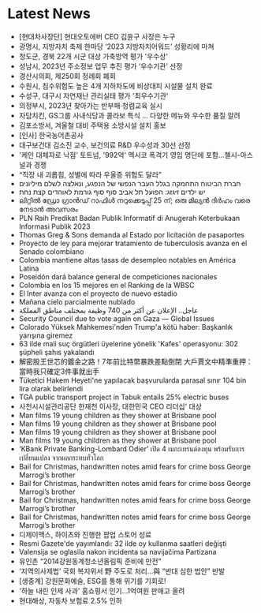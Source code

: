 # Latest News
-  [현대차사장단] 현대오토에버 CEO 김윤구 사장은 누구
-  광명시, 지방자치 축제 한마당 ‘2023 지방자치어워드’ 성황리에 마쳐
-  청도군, 경북 22개 시군 대상 가축방역 평가 '우수상'
-  성남시, 2023년 주소정보 업무 추진 평가 ‘우수기관’ 선정
-  경산시의회, 제250회 정례회 폐회
-  수원시, 침수위험도 높은 4개 지하차도에 비상대피 시설물 설치 완료
-  수성구, 대구시 자연재난 관리실태 평가 '최우수기관'
-  의정부시, 2023년 찾아가는 반부패·청렴교육 실시
-  자담치킨, GS그룹 사내식당과 콜라보 특식 … 다양한 메뉴와 우수한 품질 알려
-  김포소방서, 겨울철 대비 주택용 소방시설 설치 홍보
-  [인사] 한국농어촌공사
-  대구보건대 김소진 교수, 보건의료 R&D 우수성과 30선 선정
-  '케인 대체자로 낙점' 토트넘, '992억' 멕시코 폭격기 영입 명단에 포함...첼시-아스널과 경쟁
-  “직장 내 괴롭힘, 성별에 따라 우울증 위험도 달라”
-  חברת הביטוח התחמקה בגלל העבר הנפשי של הנפגע, ונאלצה לשלם מיליונים
-  יש ילדים זיגזג: הפועל תל אביב סוף סוף גורמת לאוהדים קצת נחת
-  ലിറ്റിൽ ഡ്രോ ഗ്രാൻഡ് റാഫിൾ നറുക്കെടുപ്പ് 25 ന്; ഒരു മില്യൻ ദിർഹം വരെ നേടാന്‍ അവസരം
-  PLN Raih Predikat Badan Publik Informatif di Anugerah Keterbukaan Informasi Publik 2023
-  Thomas Greg & Sons demanda al Estado por licitación de pasaportes
-  Proyecto de ley para mejorar tratamiento de tuberculosis avanza en el Senado colombiano
-  Colombia mantiene altas tasas de desempleo notables en América Latina
-  Poseidón dará balance general de competiciones nacionales
-  Colombia en los 15 mejores en el Ranking de la WBSC
-  El Inter avanza con el proyecto de nuevo estadio
-  Mañana cielo parcialmente nublado
-  عاجل.. الإعلان عن أكثر من 740 وظيفة بمختلف مناطق المملكة
-  Security Council due to vote again on Gaza — Global Issues
-  Colorado Yüksek Mahkemesi'nden Trump'a kötü haber: Başkanlık yarışına giremez
-  63 ilde mali suç örgütleri üyelerine yönelik 'Kafes' operasyonu: 302 şüpheli şahıs yakalandı
-  解密股王世芯的鍍金之路！7年前比特幣暴跌差點倒閉 大戶賈文中精準重押：當時我只確定3件事就出手
-  Tüketici Hakem Heyeti'ne yapılacak başvurularda parasal sınır 104 bin lira olarak belirlendi
-  TGA public transport project in Tabuk entails 25% electric buses
-  사천시시설관리공단 한재천 이사장, 대한민국 CEO 리더십' 대상
-  Man films 19 young children as they shower at Brisbane pool
-  Man films 19 young children as they shower at Brisbane pool
-  Man films 19 young children as they shower at Brisbane pool
-  Man films 19 young children as they shower at Brisbane pool
-  ‘KBank Private Banking-Lombard Odier’ เปิด 4 เมกะเทรนด์ลงทุน พร้อมรับการเปลี่ยนแปลง จากผลกระทบทั่วโลก
-  Bail for Christmas, handwritten notes amid fears for crime boss George Marrogi’s brother
-  Bail for Christmas, handwritten notes amid fears for crime boss George Marrogi’s brother
-  Bail for Christmas, handwritten notes amid fears for crime boss George Marrogi’s brother
-  Bail for Christmas, handwritten notes amid fears for crime boss George Marrogi’s brother
-  디제이맥스, 하이츠와 진행한 팝업 스토어 성료
-  Resmi Gazete'de yayımlandı: 32 ilde oy kullanma saatleri değişti
-  Valensija se oglasila nakon incidenta sa navijačima Partizana
-  유인촌 “2014강원동계청소년올림픽 준비에 만전”
-  ‘지역의사제법’ 국회 복지위서 野 주도로 처리…與 “반대 심한 법안” 반발
-  [생중계] 강원문화예술, ESG를 통해 위기를 기회로!
-  '하늘 내린 인제 사과' 홈쇼핑서 인기…1억여원 판매고 올려
-  ﻿현대해상, 자동차 보험료 2.5% 인하
